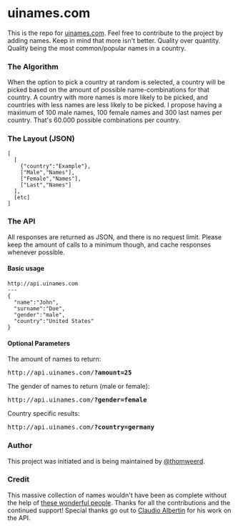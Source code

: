 uinames.com
=======

This is the repo for [uinames.com](http://uinames.com). Feel free to contribute to the project by adding names. Keep in mind that more isn't better. Quality over quantity. Quality being the most common/popular names in a country.

### The Algorithm
When the option to pick a country at random is selected, a country will be picked based on the amount of possible name-combinations for that country. A country with more names is more likely to be picked, and countries with less names are less likely to be picked. I propose having a maximum of 100 male names, 100 female names and 300 last names per country. That's 60.000 possible combinations per country.

### The Layout (JSON)
    [
      [
        {"country":"Example"},
        ["Male","Names"],
        ["Female","Names"],
        ["Last","Names"]
      ],
      [etc]
    ]

### The API
All responses are returned as JSON, and there is no request limit. Please keep the amount of calls to a minimum though, and cache responses whenever possible.

#### Basic usage
	http://api.uinames.com
	---
	{
	  "name":"John",
	  "surname":"Doe",
	  "gender":"male",
	  "country":"United States"
	}
#### Optional Parameters
The amount of names to return:
<pre>http://api.uinames.com/<strong>?amount=25</strong></pre>

The gender of names to return (male or female):
<pre>http://api.uinames.com/<strong>?gender=female</strong></pre>

Country specific results:
<pre>http://api.uinames.com/<strong>?country=germany</strong></pre>

### Author
This project was initiated and is being maintained by [@thomweerd](http://twitter.com/thomweerd).

### Credit
This massive collection of names wouldn't have been as complete without the help of [these wonderful people](https://github.com/thm/uinames/network/members). Thanks for all the contributions and the continued support! Special thanks go out to [Claudio Albertin](http://github.com/ClaudioAlbertin) for his work on the API.